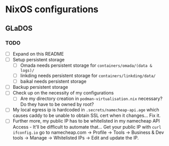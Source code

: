 # NixOS configurations

## GLaDOS

### TODO
- [ ] Expand on this README
- [ ] Setup persistent storage
  - [ ] Omada needs persistent storage for `containers/omada/(data & logs)/`
  - [ ] linkding needs persistent storage for `containers/linkding/data/`
  - [ ] baikal needs persistent storage
- [ ] Backup persistent storage
- [ ] Check up on the necessity of my configurations
  - [ ] Are my directory creation in `podman-virtualisation.nix` necessary? Do they have to be owned by root?
- [ ] My local egress ip is hardcoded in `.secrets/namecheap-api.age` which causes caddy to be unable to obtain SSL cert when it changes... Fix it.
- [ ] Further more, my public IP has to be whitelisted in my namecheap API Access - It'll be difficult to automate that... Get your public IP with `curl ifconfig.io` go to namecheap.com -> Profile -> Tools -> Business & Dev tools -> Manage -> Whitelisted IPs -> Edit and update the IP.
